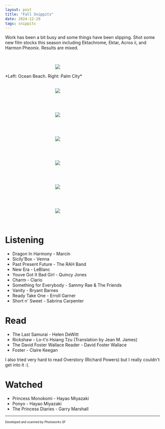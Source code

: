 ```yaml
---
layout: post
title: "Fall Snippits"
date: 2024-12-29
tags: snippits
---
```


Work has been a bit busy and some things have been slipping. Shot some new film stocks this season including Ektachrome, Ektar, Acros ii, and Harmon Pheonix. Results are mixed.

<br>
<p align="center">
<img style="max-width: 1024px; margin: 0 0 0 -162px;" src="https://storage.googleapis.com/fkwang_blog_image_hosting/2024_12_29_fall_snippets/img2.jpg">
</p>
*Left: Ocean Beach. Right: Palm City*
<br>

<br>
<p align="center">
<img style="max-width: 1024px; margin: 0 0 0 -162px;" src="https://storage.googleapis.com/fkwang_blog_image_hosting/2024_12_29_fall_snippets/img1.jpg">
</p>
<br>

<br>
<p align="center">
<img style="max-width: 1024px; margin: 0 0 0 -162px;" src="https://storage.googleapis.com/fkwang_blog_image_hosting/2024_12_29_fall_snippets/img3.jpg">
</p>
<br>

<br>
<p align="center">
<img style="max-width: 1024px; margin: 0 0 0 -162px;" src="https://storage.googleapis.com/fkwang_blog_image_hosting/2024_12_29_fall_snippets/img4.jpg">
</p>
<br>

<br>
<p align="center">
<img style="max-width: 1024px; margin: 0 0 0 -162px;" src="https://storage.googleapis.com/fkwang_blog_image_hosting/2024_12_29_fall_snippets/img5.jpg">
</p>
<br>

<br>
<p align="center">
<img style="max-width: 1024px; margin: 0 0 0 -162px;" src="https://storage.googleapis.com/fkwang_blog_image_hosting/2024_12_29_fall_snippets/img6.jpg">
</p>
<br>

<br>
<p align="center">
<img style="max-width: 1024px; margin: 0 0 0 -162px;" src="https://storage.googleapis.com/fkwang_blog_image_hosting/2024_12_29_fall_snippets/img7.jpg">
</p>
<br>

# Listening

- Dragon In Harmony - Marcin
- Sicily'Box - Venna
- Past Present Future - The RAH Band
- New Era - LeBlanc
- Youve Got It Bad Girl - Quincy Jones
- Charm - Clario
- Something for Everybody - Sammy Rae & The Friends
- Vanity - Bryant Barnes
- Ready Take One - Erroll Garner
- Short n' Sweet - Sabrina Carpenter

# Read

- The Last Samurai - Helen DeWitt
- Rickshaw - Lo-t'o Hsiang Tzu (Translation by Jean M. James)
- The David Foster Wallace Reader - David Foster Wallace
- Foster - Claire Keegan

I also tried very hard to read Overstory (Richard Powers) but I really couldn't get into it :(.

# Watched

- Princess Monokomi - Hayao Miyazaki
- Ponyo - Hayao Miyazaki
- The Princess Diaries - Garry Marshall

---

<sub><sup>Developed and scanned by *Photoworks SF*</sup></sub>
